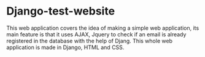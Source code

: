 # Django-test-website
This web application covers the idea of making a simple web application, its main feature is that it uses AJAX, Jquery to check if an email is already registered in the database with the help of Djang. This whole web application is made in Django, HTML and CSS.
